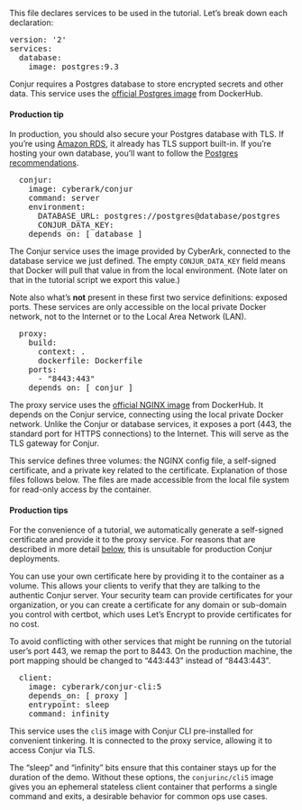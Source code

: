 This file declares services to be used in the tutorial. Let’s break down each declaration:

<pre class="file" data-filename="conjur-tutorials/ngnix/docker-compose.yml" data-target="replace">
version: '2'
services:
  database:
    image: postgres:9.3
</pre>

Conjur requires a Postgres database to store encrypted secrets and other data. This service uses the [official Postgres image](https://hub.docker.com/_/postgres/) from DockerHub.

#### Production tip
In production, you should also secure your Postgres database with TLS. If you’re using [Amazon RDS](https://aws.amazon.com/rds/), it already has TLS support built-in. If you’re hosting your own database, you’ll want to follow the [Postgres recommendations](https://www.postgresql.org/docs/9.6/static/ssl-tcp.html).

<pre class="file" data-filename="docker-compose.yml">
  conjur:
    image: cyberark/conjur
    command: server
    environment:
      DATABASE_URL: postgres://postgres@database/postgres
      CONJUR_DATA_KEY:
    depends_on: [ database ]
</pre>

The Conjur service uses the image provided by CyberArk, connected to the database service we just defined. The empty `CONJUR_DATA_KEY` field means that Docker will pull that value in from the local environment. (Note later on that in the tutorial script we export this value.)

Note also what’s **not** present in these first two service definitions: exposed ports. These services are only accessible on the local private Docker network, not to the Internet or to the Local Area Network (LAN).


<pre class="file" data-filename="docker-compose.yml" >
  proxy:
    build:
      context: .
      dockerfile: Dockerfile
    ports:
      - "8443:443"
    depends_on: [ conjur ]
</pre>

The proxy service uses the [official NGINX image](https://hub.docker.com/_/nginx/) from DockerHub. It depends on the Conjur service, connecting using the local private Docker network. Unlike the Conjur or database services, it exposes a port (443, the standard port for HTTPS connections) to the Internet. This will serve as the TLS gateway for Conjur.

This service defines three volumes: the NGINX config file, a self-signed certificate, and a private key related to the certificate. Explanation of those files follows below. The files are made accessible from the local file system for read-only access by the container.

#### Production tips
For the convenience of a tutorial, we automatically generate a self-signed certificate and provide it to the proxy service. For reasons that are described in more detail [below](https://www.conjur.org/tutorials/nginx.html#tlstlsconf), this is unsuitable for production Conjur deployments.

You can use your own certificate here by providing it to the container as a volume. This allows your clients to verify that they are talking to the authentic Conjur server. Your security team can provide certificates for your organization, or you can create a certificate for any domain or sub-domain you control with certbot, which uses Let’s Encrypt to provide certificates for no cost.

To avoid conflicting with other services that might be running on the tutorial user’s port 443, we remap the port to 8443. On the production machine, the port mapping should be changed to “443:443” instead of “8443:443”.

<pre class="file" data-filename="docker-compose.yml" >
  client:
    image: cyberark/conjur-cli:5
    depends_on: [ proxy ]
    entrypoint: sleep
    command: infinity
</pre>

This service uses the `cli5` image with Conjur CLI pre-installed for convenient tinkering. It is connected to the proxy service, allowing it to access Conjur via TLS.

The “sleep” and “infinity” bits ensure that this container stays up for the duration of the demo. Without these options, the `conjurinc/cli5` image gives you an ephemeral stateless client container that performs a single command and exits, a desirable behavior for common ops use cases.

